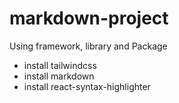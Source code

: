 # markdown-project

Using framework, library and Package

- install tailwindcss
- install markdown
- install react-syntax-highlighter
